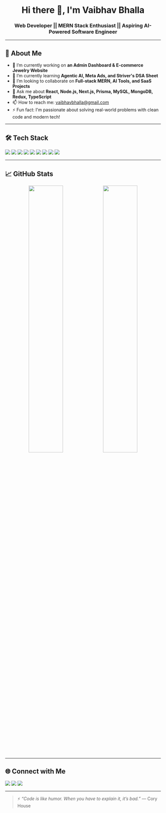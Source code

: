 <h1 align="center">Hi there 👋, I'm Vaibhav Bhalla</h1>
<h3 align="center">Web Developer || MERN Stack Enthusiast || Aspiring AI-Powered Software Engineer</h3>

---

## 🚀 About Me

- 🔭 I’m currently working on **an Admin Dashboard & E-commerce Jewelry Website**
- 🌱 I’m currently learning **Agentic AI, Meta Ads, and Striver's DSA Sheet**
- 👯 I’m looking to collaborate on **Full-stack MERN, AI Tools, and SaaS Projects**
- 💬 Ask me about **React, Node.js, Next.js, Prisma, MySQL, MongoDB, Redux, TypeScript**
- 📫 How to reach me: [vaibhavbhalla@gmail.com](mailto:vaibhavbhalla@gmail.com)
- ⚡ Fun fact: I'm passionate about solving real-world problems with clean code and modern tech!

---

## 🛠️ Tech Stack

<p>
  <img src="https://img.shields.io/badge/React-%2361DAFB.svg?style=for-the-badge&logo=react&logoColor=black"/>
  <img src="https://img.shields.io/badge/Node.js-%2343853D.svg?style=for-the-badge&logo=node.js&logoColor=white"/>
  <img src="https://img.shields.io/badge/Next.js-000000?style=for-the-badge&logo=nextdotjs&logoColor=white"/>
  <img src="https://img.shields.io/badge/TypeScript-%23007ACC.svg?style=for-the-badge&logo=typescript&logoColor=white"/>
  <img src="https://img.shields.io/badge/Redux-%23593d88.svg?style=for-the-badge&logo=redux&logoColor=white"/>
  <img src="https://img.shields.io/badge/Prisma-3982CE?style=for-the-badge&logo=prisma&logoColor=white"/>
  <img src="https://img.shields.io/badge/MySQL-%2300f.svg?style=for-the-badge&logo=mysql&logoColor=white"/>
  <img src="https://img.shields.io/badge/MongoDB-%2347A248.svg?style=for-the-badge&logo=mongodb&logoColor=white"/>
  <img src="https://img.shields.io/badge/TailwindCSS-%2306B6D4.svg?style=for-the-badge&logo=tailwindcss&logoColor=white"/>
</p>

---

## 📈 GitHub Stats

<p align="center">
  <img src="https://github-readme-stats.vercel.app/api?username=Vaibhav-376&show_icons=true&theme=radical" width="47%"/>
  <img src="https://github-readme-streak-stats.herokuapp.com/?user=Vaibhav-376&theme=radical" width="47%"/>
</p>

---

## 🌐 Connect with Me

<p>
  <a href="https://linkedin.com/in/vaibhavbhalla" target="_blank"><img src="https://img.shields.io/badge/LinkedIn-%230077B5.svg?style=for-the-badge&logo=linkedin&logoColor=white"/></a>
  <a href="mailto:vaibhavbhalla67@gmail.com"><img src="https://img.shields.io/badge/Gmail-D14836?style=for-the-badge&logo=gmail&logoColor=white"/></a>
  <a href="https://twitter.com/yourhandle"><img src="https://img.shields.io/badge/Twitter-%231DA1F2.svg?style=for-the-badge&logo=twitter&logoColor=white"/></a>
</p>

---

> ⚡ *“Code is like humor. When you have to explain it, it’s bad.”* — Cory House

